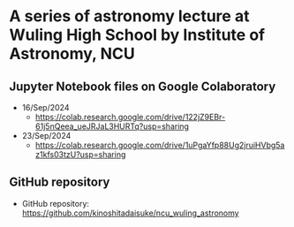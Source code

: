 # A series of astronomy lecture at Wuling High School by Institute of Astronomy, NCU #

## Jupyter Notebook files on Google Colaboratory ##

- 16/Sep/2024
  - https://colab.research.google.com/drive/122jZ9EBr-61j5nQeea_ueJRJaL3HURTq?usp=sharing
- 23/Sep/2024
  - https://colab.research.google.com/drive/1uPgaYfp88Ug2jruiHVbg5az1kfs03tzU?usp=sharing

## GitHub repository ##

- GitHub repository: https://github.com/kinoshitadaisuke/ncu_wuling_astronomy
